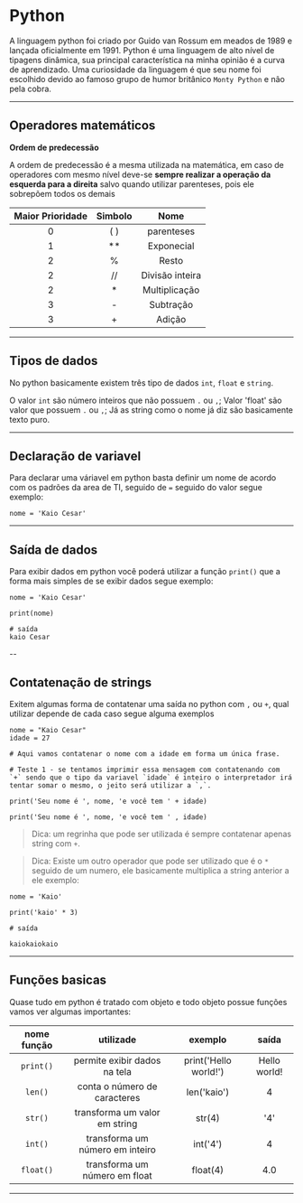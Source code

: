 # Python

A linguagem python foi criado por Guido van Rossum em meados de 1989 e lançada oficialmente em 1991. Python é uma linguagem de alto nível de tipagens dinâmica, sua principal característica na minha opinião é a curva de aprendizado. Uma curiosidade da linguagem é que seu nome foi escolhido devido ao famoso grupo de humor britânico `Monty Python` e não pela cobra.


---

## Operadores matemáticos

__Ordem de predecessão__


A ordem de predecessão é a mesma utilizada na matemática, em caso de operadores com mesmo nível deve-se **sempre realizar a operação da esquerda para a direita** salvo quando utilizar parenteses, pois ele sobrepõem todos os demais

Maior Prioridade | Simbolo | Nome
:---:|:---:|:---:|
0 | ( ) | parenteses |
1 | ** | Exponecial |
2 | % | Resto |
2 | // | Divisão inteira |
2 | * | Multiplicação |
3 | - | Subtração |
3 | + | Adição |

---

## Tipos de dados

No python basicamente existem três tipo de dados `int`, `float` e `string`.

O valor `int` são número inteiros que não possuem `.` ou `,`;
Valor 'float' são valor que possuem `.` ou `,`;
Já as string como o nome já diz são basicamente texto puro.

---

## Declaração de variavel

Para declarar uma váriavel em python basta definir um nome de acordo com os padrões da area de TI, seguido de `=` seguido do valor segue exemplo:


```
nome = 'Kaio Cesar'
```

---

## Saída de dados

Para exibir dados em python você poderá utilizar a função `print()` que a forma mais simples de se exibir dados segue exemplo:


```
nome = 'Kaio Cesar'

print(nome)

# saída
kaio Cesar
```





--

## Contatenação de strings

Exitem algumas forma de contatenar uma saída no python com `,` ou `+`, qual utilizar depende de cada caso segue alguma exemplos

```
nome = "Kaio Cesar"
idade = 27

# Aqui vamos contatenar o nome com a idade em forma um única frase.

# Teste 1 - se tentamos imprimir essa mensagem com contatenando com `+` sendo que o tipo da variavel `idade` é inteiro o interpretador irá tentar somar o mesmo, o jeito será utilizar a `,`.

print('Seu nome é ', nome, 'e você tem ' + idade)

print('Seu nome é ', nome, 'e você tem ' , idade)

```
> Dica: um regrinha que pode ser utilizada é sempre contatenar apenas string com `+`.


> Dica: Existe um outro operador que pode ser utilizado que é o `*` seguido de um numero, ele basicamente multiplica a string anterior a ele exemplo:


```
nome = 'Kaio'

print('kaio' * 3)

# saída

kaiokaiokaio
```
---

## Funções basicas

Quase tudo em python é tratado com objeto e todo objeto possue funções vamos ver algumas importantes:

nome função | utilizade | exemplo | saída
:---:|:---:|:---:|:---:|
`print()` | permite exibir dados na tela | print('Hello world!') | Hello world!
`len()` | conta o número de caracteres | len('kaio') | 4
`str()` | transforma um valor em string | str(4) | '4'
`int()` | transforma um número em inteiro | int('4') | 4
`float()` | transforma um número em float | float(4) | 4.0

---

